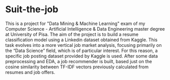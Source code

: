 # Suit-the-job
This is a project for "Data Mining & Machine Learning" exam of my Computer Science - Artificial Intelligence & Data Engineering master degree at University of Pisa.
The aim of the project is to build a resume classification model using a Linkedin
dataset obtained from Kaggle.
This task evolves into a more vertical job market analysis, focusing primarily on the “Data Science” field, which is of particular interest.
For this reason, a specific job posting dataset provided by Kaggle is used.
After some data preprocessing and EDA, a job recommender is built, based just on the cosine similarity between TF-IDF vectors previously calculated from resumes and job offers.
